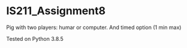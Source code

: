 # IS211_Assignment8

Pig with two players: humar or computer. And timed option (1 min max)

Tested on Python 3.8.5
